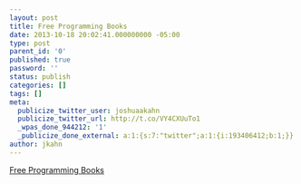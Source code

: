 ```yaml
---
layout: post
title: Free Programming Books
date: 2013-10-18 20:02:41.000000000 -05:00
type: post
parent_id: '0'
published: true
password: ''
status: publish
categories: []
tags: []
meta:
  publicize_twitter_user: joshuaakahn
  publicize_twitter_url: http://t.co/VY4CXUuTo1
  _wpas_done_944212: '1'
  _publicize_done_external: a:1:{s:7:"twitter";a:1:{i:193406412;b:1;}}
author: jkahn
---
```


[Free Programming Books](https://github.com/vhf/free-programming-books/blob/master/free-programming-books.md "Free Programming Books")